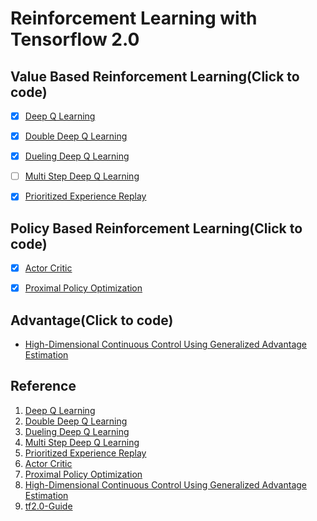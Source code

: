 # Reinforcement Learning with Tensorflow 2.0

## Value Based Reinforcement Learning(Click to code)

* [x] [Deep Q Learning](rainbow/dqn.py)

* [x] [Double Deep Q Learning](rainbow/double_dqn.py)

* [x] [Dueling Deep Q Learning](rainbow/dd_dqn.py)

* [ ] [Multi Step Deep Q Learning]()

* [x] [Prioritized Experience Replay](rainbow/per_dd_dqn.py)

## Policy Based Reinforcement Learning(Click to code)

* [x] [Actor Critic](policy/a2c.py)

* [x] [Proximal Policy Optimization](policy/ppo.py)

## Advantage(Click to code)

* [High-Dimensional Continuous Control Using Generalized Advantage Estimation](policy/ppo.py)

## Reference

1. [Deep Q Learning](https://storage.googleapis.com/deepmind-media/dqn/DQNNaturePaper.pdf)
2. [Double Deep Q Learning](https://arxiv.org/abs/1509.06461)
3. [Dueling Deep Q Learning](https://arxiv.org/abs/1511.06581)
4. [Multi Step Deep Q Learning](https://arxiv.org/abs/1901.07510)
5. [Prioritized Experience Replay](https://arxiv.org/abs/1511.05952)
6. [Actor Critic](https://papers.nips.cc/paper/1786-actor-critic-algorithms.pdf)
7. [Proximal Policy Optimization](https://arxiv.org/pdf/1707.06347.pdf)
8. [High-Dimensional Continuous Control Using Generalized Advantage Estimation](https://arxiv.org/abs/1506.02438)
9. [tf2.0-Guide](https://github.com/kimmyungsup/Reinforcement-Learning-with-Tensorflow-2.0)

